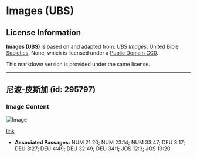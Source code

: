 # Images (UBS)

## License Information

**Images (UBS)** is based on and adapted from: _UBS Images_, [United Bible Societies](https://unitedbiblesocieties.org/), None, which is licensed under a [Public Domain CC0](https://creativecommons.org/public-domain/cc0/).

This markdown version is provided under the same license.



--------------------------------

## 尼波-皮斯加 (id: 295797)

### Image Content

![Image](https://cdn.aquifer.bible/aquifer-content/resources/Media/WEB-0671_nebo-pisgah.jpg)

[link](https://cdn.aquifer.bible/aquifer-content/resources/Media/WEB-0671_nebo-pisgah.jpg)

* **Associated Passages:** NUM 21:20; NUM 23:14; NUM 33:47; DEU 3:17; DEU 3:27; DEU 4:49; DEU 32:49; DEU 34:1; JOS 12:3; JOS 13:20

